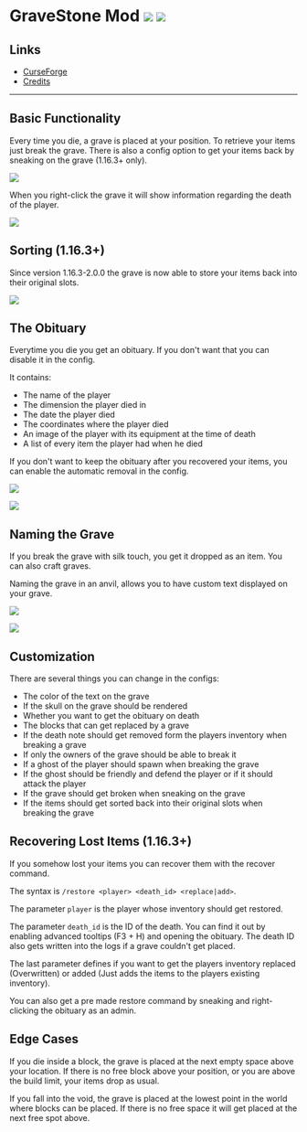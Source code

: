 <!-- modrinth_exclude.start -->

# GraveStone Mod ![](http://cf.way2muchnoise.eu/full_238551_downloads.svg) ![](http://cf.way2muchnoise.eu/versions/238551.svg)

## Links
- [CurseForge](https://www.curseforge.com/minecraft/mc-mods/gravestone-mod)
- [Credits](https://modrepo.de/minecraft/gravestone/credits)

---

<!-- modrinth_exclude.end -->

## Basic Functionality
Every time you die, a grave is placed at your position.
To retrieve your items just break the grave.
There is also a config option to get your items back by sneaking on the grave (1.16.3+ only).

![](https://i.imgur.com/7CGWKim.png)

When you right-click the grave it will show information regarding the death of the player.

![](https://i.imgur.com/2CtZE7H.png)

## Sorting (1.16.3+)
Since version 1.16.3-2.0.0 the grave is now able to store your items back into their original slots.

![](https://media1.giphy.com/media/em8yzTjuJOxrMQJqBG/giphy.gif)

## The Obituary
Everytime you die you get an obituary. If you don't want that you can disable it in the config.

It contains:

- The name of the player
- The dimension the player died in
- The date the player died
- The coordinates where the player died
- An image of the player with its equipment at the time of death
- A list of every item the player had when he died

If you don't want to keep the obituary after you recovered your items, you can enable the automatic removal in the config.

![](https://i.imgur.com/mc2CMaK.png)

![](https://i.imgur.com/vOVetsl.png)

## Naming the Grave
If you break the grave with silk touch, you get it dropped as an item.
You can also craft graves.

Naming the grave in an anvil, allows you to have custom text displayed on your grave.

![](https://i.imgur.com/fB6gl6Y.png)

![](https://i.imgur.com/auVMOS1.png)

## Customization
There are several things you can change in the configs:

- The color of the text on the grave
- If the skull on the grave should be rendered
- Whether you want to get the obituary on death
- The blocks that can get replaced by a grave
- If the death note should get removed form the players inventory when breaking a grave
- If only the owners of the grave should be able to break it
- If a ghost of the player should spawn when breaking the grave
- If the ghost should be friendly and defend the player or if it should attack the player
- If the grave should get broken when sneaking on the grave
- If the items should get sorted back into their original slots when breaking the grave

## Recovering Lost Items (1.16.3+)
If you somehow lost your items you can recover them with the recover command.

The syntax is `/restore <player> <death_id> <replace|add>`.

The parameter `player` is the player whose inventory should get restored.

The parameter `death_id` is the ID of the death. You can find it out by enabling advanced tooltips (F3 + H) and opening the obituary. The death ID also gets written into the logs if a grave couldn't get placed.

The last parameter defines if you want to get the players inventory replaced (Overwritten) or added (Just adds the items to the players existing inventory).


You can also get a pre made restore command by sneaking and right-clicking the obituary as an admin.


## Edge Cases
If you die inside a block, the grave is placed at the next empty space above your location. If there is no free block above your position, or you are above the build limit, your items drop as usual.

If you fall into the void, the grave is placed at the lowest point in the world where blocks can be placed. If there is no free space it will get placed at the next free spot above.
